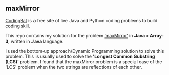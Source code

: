 ## maxMirror
[CodingBat](https://app.codility.com/programmers/) is a free site of live Java and Python coding problems to build coding skill.

This repo contains my solution for the problem [‘maxMirror’](https://codingbat.com/prob/p196409) in **Java > Array-3**, written in **Java** language.

I used the bottom-up approach/Dynamic Programming solution to solve this problem. This is usually used to solve the **'Longest Common Substring (LCS)'** problem.
I found that the maxMirror problem is a special case of the 'LCS' problem when the two strings are reflections of each other.
